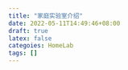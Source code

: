 ```yaml
---
title: "家庭实验室介绍"
date: 2022-05-11T14:49:46+08:00
draft: true
latex: false
categoies: HomeLab
tags: [] 
---
```


<!--more-->